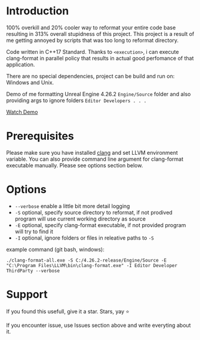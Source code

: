 # Introduction
100% overkill and 20% cooler way to reformat your entire code base resulting in 313% overall stupidness of this project.
This project is a result of me getting annoyed by scripts that was too long to reformat directory.

Code written in C++17 Standard.
Thanks to `<execution>`, i can execute clang-format in parallel policy that results in actual good perfomance of that application. 

There are no special dependencies, project can be build and run on: Windows and Unix. 

Demo of me formatting Unreal Engine 4.26.2 `Engine/Source` folder and also providing args to ignore folders `Editor Developers . . .`

[Watch Demo](https://youtu.be/9gjA-pANNsA)

# Prerequisites
Please make sure you have installed [clang](https://github.com/llvm/llvm-project/releases) and set LLVM environment variable.
You can also provide command line argument for clang-format executable manually. Please see options section below.

# Options
- `--verbose` enable a little bit more detail logging
- `-S` optional, specify source directory to reformat, if not prodived program will use current working directory as source
- `-E` optional, specify clang-format executable, if not provided program will try to find it
- `-I` optional, ignore folders or files in releative paths to `-S`

example command (git bash, windows):

`./clang-format-all.exe -S C:/4.26.2-release/Engine/Source -E "C:\Program Files\LLVM\bin\clang-format.exe" -I Editor Developer ThirdParty --verbose`

# Support
If you found this usefull, give it a star. Stars, yay ⭐

If you encounter issue, use Issues section above and write everyting about it.
